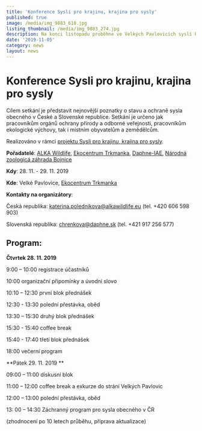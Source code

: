 ```yaml
---
title: 'Konference Sysli pro krajinu, krajina pro sysly'
published: true
image: /media/img_9883_610.jpg
listing_thumbnail: /media/img_9883_274.jpg
description: Na konci listopadu proběhne ve Velkých Pavlovicích syslí konference.
date: '2019-11-05'
category: news
layout: news
---
```

# Konference Sysli pro krajinu, krajina pro sysly

Cílem setkání je představit nejnovější poznatky o stavu a ochraně sysla obecného v České a Slovenské republice. Setkání je určeno jak pracovníkům orgánů ochrany přírody a odborné veřejnosti, pracovníkům ekologické výchovy, tak i místním obyvatelům a zemědělcům.

Realizováno v rámci [projektu Sysli pro krajinu, krajina pro sysly](https://www.syslinavinici.cz/projekty/sysli-pro-krajinu-krajina-pro-sysly).

**Pořadatelé**: [ALKA Wildlife](https://www.alkawildlife.eu/), [Ekocentrum Trkmanka](https://www.ekocentrum-trkmanka.com/), [Daphne-IAE](http://daphne.sk/), [Národná zoologicá záhrada Bojnice](https://zoobojnice.sk/)

**Kdy**: 28. 11. - 29. 11. 2019

**Kde**: Velké Pavlovice, [Ekocentrum Trkmanka](https://www.ekocentrum-trkmanka.com/)

**Kontakty na organizátory**: 

Česká republika: katerina.polednikova@alkawildlife.eu (tel. +420 606 598 903)

Slovenská republika: chrenkova@daphne.sk (tel. +421 917 256 577)

## 

## Program:

**Čtvrtek 28. 11. 2019**

9:00 – 10:00 	registrace účastníků

10:00 		organizační připomínky a úvodní slovo

10:10 – 12:30 první blok přednášek 

12:30 - 13:30  polední přestávka, oběd

13:30 – 15:30 druhý blok přednášek

15:30 - 15:40 	coffee break

15:40 - 17:40 	třetí blok přednášek

18:00 		večerní program

**Pátek 29. 11. 2019 
**

09:00 – 11:00 	diskusní blok 

11:00 – 12:00 coffee break a exkurze do strání Velkých Pavlovic

12:00 – 13:00 polední přestávka, oběd

13: 00 – 14:30 Záchranný program pro sysla obecného v ČR

(zhodnocení po 10 letech průběhu, příprava aktualizace)
